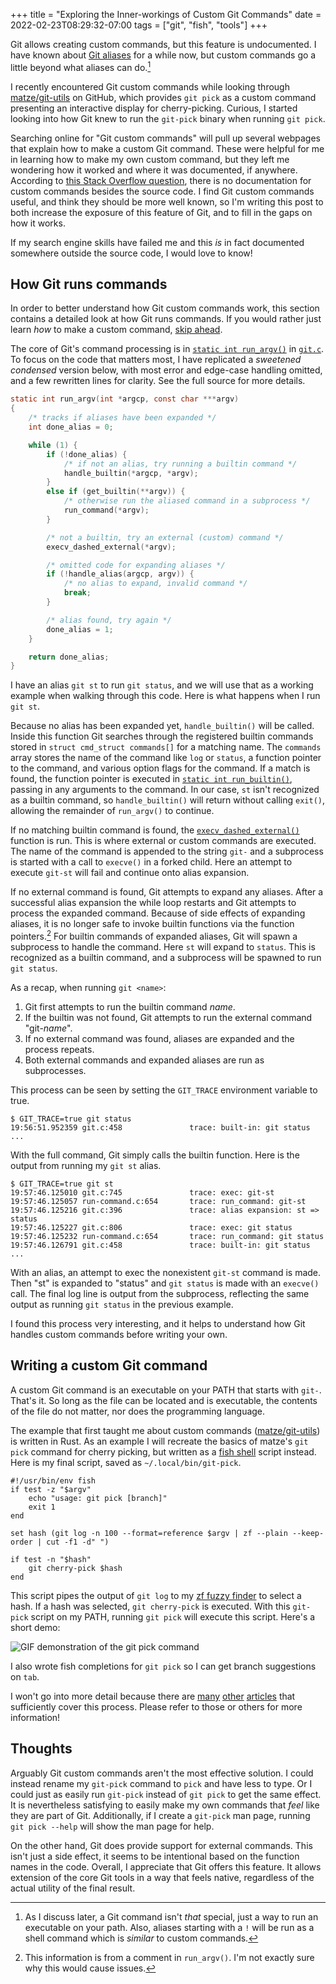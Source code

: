 +++
title = "Exploring the Inner-workings of Custom Git Commands"
date = 2022-02-23T08:29:32-07:00
tags = ["git", "fish", "tools"]
+++

Git allows creating custom commands, but this feature is undocumented. I have
known about [Git aliases](https://git-scm.com/book/en/v2/Git-Basics-Git-Aliases)
for a while now, but custom commands go a little beyond what aliases can
do.[^caveat]

[^caveat]: As I discuss later, a Git command isn't *that* special, just a
  way to run an executable on your path. Also, aliases starting with a
  `!` will be run as a shell command which is *similar* to custom commands.

I recently encountered Git custom commands while looking through
[matze/git-utils](https://github.com/matze/git-utils) on GitHub, which provides
`git pick` as a custom command presenting an interactive display for
cherry-picking. Curious, I started looking into how Git knew to run the
`git-pick` binary when running `git pick`.

Searching online for "Git custom commands" will pull up several webpages that
explain how to make a custom Git command. These were helpful for me in learning
how to make my own custom command, but they left me wondering how it worked and
where it was documented, if anywhere. According to [this Stack Overflow
question](https://stackoverflow.com/questions/10978257/extending-git-functionality),
there is no documentation for custom commands besides the source code. I find
Git custom commands useful, and think they should be more well known, so I'm
writing this post to both increase the exposure of this feature of Git, and to
fill in the gaps on how it works.

If my search engine skills have failed me and this *is* in fact documented
somewhere outside the source code, I would love to know!

## How Git runs commands

In order to better understand how Git custom commands work, this section
contains a detailed look at how Git runs commands. If you would rather just
learn *how* to make a custom command, [skip
ahead](#writing-a-custom-git-command).

The core of Git's command processing is in [`static int
run_argv()`](https://github.com/git/git/blob/e6ebfd0e8cbbd10878070c8a356b5ad1b3ca464e/git.c#L767)
in
[`git.c`](https://github.com/git/git/blob/e6ebfd0e8cbbd10878070c8a356b5ad1b3ca464e/git.c).
To focus on the code that matters most, I have replicated a *sweetened
condensed* version below, with most error and edge-case handling omitted, and a
few rewritten lines for clarity. See the full source for more details.

```c
static int run_argv(int *argcp, const char ***argv)
{
    /* tracks if aliases have been expanded */
    int done_alias = 0;

    while (1) {
        if (!done_alias) {
            /* if not an alias, try running a builtin command */
            handle_builtin(*argcp, *argv);
        }
        else if (get_builtin(**argv)) {
            /* otherwise run the aliased command in a subprocess */
            run_command(*argv);
        }

        /* not a builtin, try an external (custom) command */
        execv_dashed_external(*argv);

        /* omitted code for expanding aliases */
        if (!handle_alias(argcp, argv)) {
            /* no alias to expand, invalid command */
            break;
        }

        /* alias found, try again */
        done_alias = 1;
    }

    return done_alias;
}
```

I have an alias `git st` to run `git status`, and we will use that as a working
example when walking through this code. Here is what happens when I run `git
st`.

Because no alias has been expanded yet, `handle_builtin()` will be called.
Inside this function Git searches through the registered builtin commands stored
in `struct cmd_struct commands[]` for a matching name. The `commands` array
stores the name of the command like `log` or `status`, a function pointer to the
command, and various option flags for the command. If a match is found, the
function pointer is executed in [`static int
run_builtin()`](https://github.com/git/git/blob/e6ebfd0e8cbbd10878070c8a356b5ad1b3ca464e/git.c#L419),
passing in any arguments to the command. In our case, `st` isn't recognized as a
builtin command, so `handle_builtin()` will return without calling `exit()`,
allowing the remainder of `run_argv()` to continue.

If no matching builtin command is found, the
[`execv_dashed_external()`](https://github.com/git/git/blob/e6ebfd0e8cbbd10878070c8a356b5ad1b3ca464e/git.c#L721)
function is run. This is where external or custom commands are executed. The
name of the command is appended to the string `git-` and a subprocess is started
with a call to `execve()` in a forked child. Here an attempt to execute `git-st`
will fail and continue onto alias expansion.

If no external command is found, Git attempts to expand any aliases. After a
successful alias expansion the while loop restarts and Git attempts to process
the expanded command. Because of side effects of expanding aliases, it is no
longer safe to invoke builtin functions via the function pointers.[^comment] For
builtin commands of expanded aliases, Git will spawn a subprocess to handle the
command. Here `st` will expand to `status`. This is recognized as a builtin
command, and a subprocess will be spawned to run `git status`.

[^comment]: This information is from a comment in `run_argv()`. I'm not exactly
  sure why this would cause issues.

As a recap, when running `git <name>`:

1. Git first attempts to run the builtin command *name*.
2. If the builtin was not found, Git attempts to run the external command
   "git-*name*".
3. If no external command was found, aliases are expanded and the process
   repeats.
4. Both external commands and expanded aliases are run as subprocesses.

This process can be seen by setting the `GIT_TRACE` environment variable to
true.

```shell
$ GIT_TRACE=true git status
19:56:51.952359 git.c:458               trace: built-in: git status
...
```

With the full command, Git simply calls the builtin function. Here is the output
from running my `git st` alias.

```shell
$ GIT_TRACE=true git st
19:57:46.125010 git.c:745               trace: exec: git-st
19:57:46.125057 run-command.c:654       trace: run_command: git-st
19:57:46.125216 git.c:396               trace: alias expansion: st => status
19:57:46.125227 git.c:806               trace: exec: git status
19:57:46.125232 run-command.c:654       trace: run_command: git status
19:57:46.126791 git.c:458               trace: built-in: git status
...
```

With an alias, an attempt to exec the nonexistent `git-st` command is made. Then
"st" is expanded to "status" and `git status` is made with an `execve()` call.
The final log line is output from the subprocess, reflecting the same output as
running `git status` in the previous example.

I found this process very interesting, and it helps to understand how Git
handles custom commands before writing your own.

## Writing a custom Git command

A custom Git command is an executable on your PATH that starts with `git-`.
That's it. So long as the file can be located and is executable, the contents of
the file do not matter, nor does the programming language.

The example that first taught me about custom commands
([matze/git-utils](https://github.com/matze/git-utils)) is written in Rust. As
an example I will recreate the basics of matze's `git pick` command for cherry
picking, but written as a [fish shell](https://fishshell.com) script instead.
Here is my final script, saved as `~/.local/bin/git-pick`.

```fish
#!/usr/bin/env fish
if test -z "$argv"
    echo "usage: git pick [branch]"
    exit 1
end

set hash (git log -n 100 --format=reference $argv | zf --plain --keep-order | cut -f1 -d" ")

if test -n "$hash"
    git cherry-pick $hash
end
```

This script pipes the output of `git log` to my [zf fuzzy
finder](https://github.com/natecraddock/zf) to select a hash. If a hash was
selected, `git cherry-pick` is executed. With this `git-pick` script on my PATH,
running `git pick` will execute this script. Here's a short demo:

![GIF demonstration of the git pick command](/images/git-pick.gif)

I also wrote fish completions for `git pick` so I can get branch
suggestions on `tab`.

I won't go into more detail because there are
[many](https://www.atlassian.com/git/articles/extending-git)
[other](https://wilsonmar.github.io/git-custom-commands/)
[articles](http://thediscoblog.com/blog/2014/03/29/custom-git-commands-in-3-steps/)
that sufficiently cover this process. Please refer to those or others for more
information!

## Thoughts

Arguably Git custom commands aren't the most effective solution. I could instead
rename my `git-pick` command to `pick` and have less to type. Or I could just as
easily run `git-pick` instead of `git pick` to get the same effect. It is
nevertheless satisfying to easily make my own commands that *feel* like they are
part of Git. Additionally, if I create a `git-pick` man page, running `git pick
--help` will show the man page for help.

On the other hand, Git does provide support for external commands. This isn't
just a side effect, it seems to be intentional based on the function names in
the code. Overall, I appreciate that Git offers this feature. It allows
extension of the core Git tools in a way that feels native, regardless of the
actual utility of the final result.
